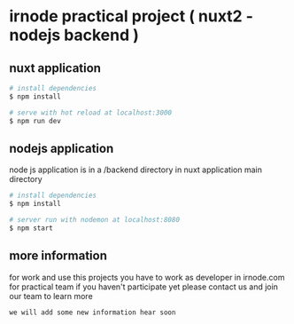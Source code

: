 # irnode practical project  ( nuxt2 - nodejs backend )

## nuxt application
```bash
# install dependencies
$ npm install

# serve with hot reload at localhost:3000
$ npm run dev
```

## nodejs application
node js application is in a /backend directory in nuxt application main directory
```bash
# install dependencies
$ npm install

# server run with nodemon at localhost:8080
$ npm start
```

## more information
for work and use this projects you have to work as developer in irnode.com for practical team
if you haven't participate yet please contact us and join our team to learn more

```bash
we will add some new information hear soon
```
